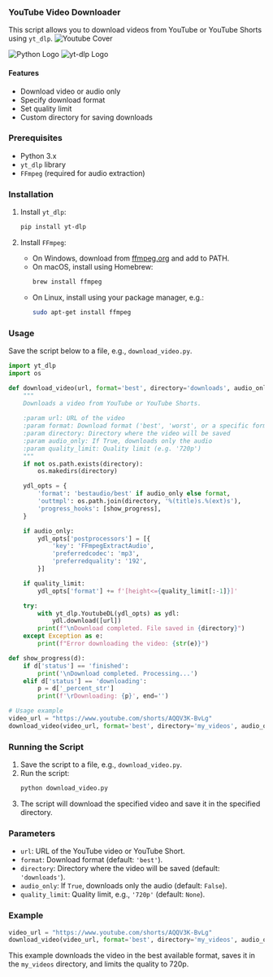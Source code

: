 ### YouTube Video Downloader

This script allows you to download videos from YouTube or YouTube Shorts using `yt_dlp`.
![Youtube Cover](https://brandemia.org/contenido/subidas/2017/10/logo_youtube-1-960x640.jpg)

![Python Logo](https://upload.wikimedia.org/wikipedia/commons/c/c3/Python-logo-notext.svg)
![yt-dlp Logo](https://github.com/yt-dlp/yt-dlp/blob/master/devscripts/logo.ico)

#### Features
- Download video or audio only
- Specify download format
- Set quality limit
- Custom directory for saving downloads

### Prerequisites

- Python 3.x
- `yt_dlp` library
- `FFmpeg` (required for audio extraction)

### Installation

1. Install `yt_dlp`:
    ```sh
    pip install yt-dlp
    ```

2. Install `FFmpeg`:
    - On Windows, download from [ffmpeg.org](https://ffmpeg.org/download.html) and add to PATH.
    - On macOS, install using Homebrew:
      ```sh
      brew install ffmpeg
      ```
    - On Linux, install using your package manager, e.g.:
      ```sh
      sudo apt-get install ffmpeg
      ```

### Usage

Save the script below to a file, e.g., `download_video.py`.

```python
import yt_dlp
import os

def download_video(url, format='best', directory='downloads', audio_only=False, quality_limit=None):
    """
    Downloads a video from YouTube or YouTube Shorts.
    
    :param url: URL of the video
    :param format: Download format ('best', 'worst', or a specific format)
    :param directory: Directory where the video will be saved
    :param audio_only: If True, downloads only the audio
    :param quality_limit: Quality limit (e.g. '720p')
    """
    if not os.path.exists(directory):
        os.makedirs(directory)

    ydl_opts = {
        'format': 'bestaudio/best' if audio_only else format,
        'outtmpl': os.path.join(directory, '%(title)s.%(ext)s'),
        'progress_hooks': [show_progress],
    }

    if audio_only:
        ydl_opts['postprocessors'] = [{
            'key': 'FFmpegExtractAudio',
            'preferredcodec': 'mp3',
            'preferredquality': '192',
        }]

    if quality_limit:
        ydl_opts['format'] += f'[height<={quality_limit[:-1]}]'

    try:
        with yt_dlp.YoutubeDL(ydl_opts) as ydl:
            ydl.download([url])
        print(f"\nDownload completed. File saved in {directory}")
    except Exception as e:
        print(f"Error downloading the video: {str(e)}")

def show_progress(d):
    if d['status'] == 'finished':
        print('\nDownload completed. Processing...')
    elif d['status'] == 'downloading':
        p = d['_percent_str']
        print(f'\rDownloading: {p}', end='')

# Usage example
video_url = "https://www.youtube.com/shorts/AQQV3K-BvLg"
download_video(video_url, format='best', directory='my_videos', audio_only=False, quality_limit='720p')
```

### Running the Script

1. Save the script to a file, e.g., `download_video.py`.
2. Run the script:
    ```sh
    python download_video.py
    ```
3. The script will download the specified video and save it in the specified directory.

### Parameters

- `url`: URL of the YouTube video or YouTube Short.
- `format`: Download format (default: `'best'`).
- `directory`: Directory where the video will be saved (default: `'downloads'`).
- `audio_only`: If `True`, downloads only the audio (default: `False`).
- `quality_limit`: Quality limit, e.g., `'720p'` (default: `None`).

### Example

```python
video_url = "https://www.youtube.com/shorts/AQQV3K-BvLg"
download_video(video_url, format='best', directory='my_videos', audio_only=False, quality_limit='720p')
```

This example downloads the video in the best available format, saves it in the `my_videos` directory, and limits the quality to 720p.
